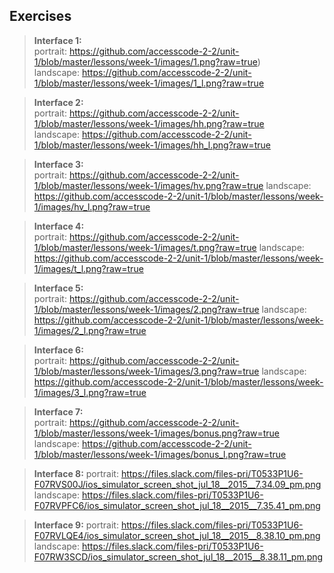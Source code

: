 ## Exercises

> **Interface 1:**  
portrait: https://github.com/accesscode-2-2/unit-1/blob/master/lessons/week-1/images/1.png?raw=true)    
landscape: https://github.com/accesscode-2-2/unit-1/blob/master/lessons/week-1/images/1_l.png?raw=true

> **Interface 2:**  
portrait: https://github.com/accesscode-2-2/unit-1/blob/master/lessons/week-1/images/hh.png?raw=true  
landscape: https://github.com/accesscode-2-2/unit-1/blob/master/lessons/week-1/images/hh_l.png?raw=true

> **Interface 3:**   
portrait: https://github.com/accesscode-2-2/unit-1/blob/master/lessons/week-1/images/hv.png?raw=true
landscape: https://github.com/accesscode-2-2/unit-1/blob/master/lessons/week-1/images/hv_l.png?raw=true

> **Interface 4:**  
portrait: https://github.com/accesscode-2-2/unit-1/blob/master/lessons/week-1/images/t.png?raw=true
landscape: https://github.com/accesscode-2-2/unit-1/blob/master/lessons/week-1/images/t_l.png?raw=true

> **Interface 5:**  
portrait: https://github.com/accesscode-2-2/unit-1/blob/master/lessons/week-1/images/2.png?raw=true
landscape: https://github.com/accesscode-2-2/unit-1/blob/master/lessons/week-1/images/2_l.png?raw=true

> **Interface 6:**  
portrait: https://github.com/accesscode-2-2/unit-1/blob/master/lessons/week-1/images/3.png?raw=true
landscape: https://github.com/accesscode-2-2/unit-1/blob/master/lessons/week-1/images/3_l.png?raw=true

> **Interface 7:**  
portrait: https://github.com/accesscode-2-2/unit-1/blob/master/lessons/week-1/images/bonus.png?raw=true
landscape: https://github.com/accesscode-2-2/unit-1/blob/master/lessons/week-1/images/bonus_l.png?raw=true

> **Interface 8:**
portrait: https://files.slack.com/files-pri/T0533P1U6-F07RVS00J/ios_simulator_screen_shot_jul_18__2015__7.34.09_pm.png
landscape: https://files.slack.com/files-pri/T0533P1U6-F07RVPFC6/ios_simulator_screen_shot_jul_18__2015__7.35.41_pm.png

> **Interface 9:**
portrait: https://files.slack.com/files-pri/T0533P1U6-F07RVLQE4/ios_simulator_screen_shot_jul_18__2015__8.38.10_pm.png
landscape: https://files.slack.com/files-pri/T0533P1U6-F07RW3SCD/ios_simulator_screen_shot_jul_18__2015__8.38.11_pm.png
